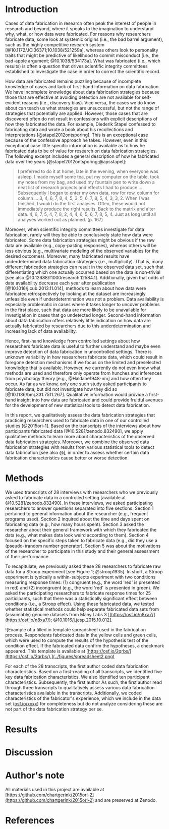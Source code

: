 <!--
title: 'Understanding data fabrication: Qualitative Comparative Analysis (QCA) of
fabrication strategies'
author: "CHJ Hartgerink"
date: '`r format(Sys.time(), "%d %B, %Y")`'
output:
  word_document: default
  pdf_document:
    toc: yes
  html_document:
    toc: yes
    toc_depth: 2
csl: ../bibliography/apa.csl
bibliography: ../bibliography/library.bib
-->


# Introduction 

Cases of data fabrication in research often peak the interest of people in research and beyond, where it speaks to the imagination to understand why, what, or how data were fabricated. 
For reasons why researchers fabricate data, some look at systemic origins (i.e., the bad barrel argument), such as the highly competitive research system [@10.1172/JCI36371;10.1038/521259a], whereas others look to personality traits that might be predictive of likelihood to commit misconduct [i.e., the bad-apple argument; @10.1038/534173a]. 
What was fabricated (i.e., which results) is often a question that drives scientific integrity committees established to investigate the case in order to correct the scientific record.

How data are fabricated remains puzzling because of incomplete knowledge of cases and lack of first-hand information on data fabrication. 
We have incomplete knowledge about data fabrication strategies because those that are effective at avoiding detection are not available for self-evident reasons (i.e., discovery bias). 
Vice versa, the cases we do know about can teach us what strategies are unsuccessful, but not the range of strategies that potentially are applied.
However, those cases that are discovered often do not result in confessions with explicit descriptions of how they fabricated the data. 
For example, Diederik Stapel confessed to fabricating data and wrote a book about his recollections and interpretations [@stapel2012ontsporing]. 
This is an exceptional case because of the confessive approach he takes. 
However, even in this exceptional case little specific information is available as to how he fabricated data to be of value for research on data fabrication strategies. 
The following excerpt includes a general description of how he fabricated data over the years [@stapel2012ontsporing;@apsstapel]:

>I preferred to do it at home, late in the evening, when everyone was asleep. I made myself some tea, put my computer on the table, took my notes from my bag, and used my fountain pen to write down a neat list of research projects and effects I had to produce ... Subsequently I began to enter my own data, row for row, column for column ... 3, 4, 6, 7, 8, 4, 5, 3, 5, 6, 7, 8, 5, 4, 3, 3, 2. When I was finished, I would do the first analyses. Often, these would not immediately produce the right results. Back to the matrix and alter data. 4, 6, 7, 5, 4, 7, 8, 2, 4, 4, 6, 5, 6, 7, 8, 5, 4. Just as long until all analyses worked out as planned. (p. 167)

Moreover, when scientific integrity committees investigate for data fabrication, rarely will they be able to conclusively state how data were fabricated. 
Some data fabrication strategies might be obvious if the raw data are available (e.g., copy-pasting responses), whereas others will be less obvious (e.g., multivariate modeling of the observed variables for the desired outcomes). 
Moreover, many fabricated results have underdetermined data fabrication strategies (i.e., multiplicity). 
That is, many different fabrication strategies can result in the observed data set, such that differentiating which one actually occurred based on the data is non-trivial [see also @10.12688/f1000research.12584.1].
Additionally, given that odds of data availability decrease each year after publication [@10.1016/j.cub.2013.11.014], methods to learn about how data were fabricated retrospectively by looking at the dataset are increasingly unfeasible even if underdetermination was not a problem. 
Data availability is especially problematic in cases where it takes longer to uncover problems in the first place, such that data are more likely to be unavailable for investigation in cases that go undetected longer.
Second-hand information about data fabrication offers relatively little indication on how data are actually fabricated by researchers due to this underdetermination and increasing lack of data availability.

Hence, first-hand knowledge from controlled settings about how researchers fabricate data is useful to further understand and maybe even improve detection of data fabrication in uncontrolled settings. 
There is unknown variability in how researchers fabricate data, which could result in foregone detection mechanisms if we focus on the limited and preselected knowledge that is available. 
However, we currently do not even know what methods are used and therefore only operate from hunches and inferences from psychology theory [e.g., @Haldane1948-nm] and how often they occur.
As far as we know, only one such study asked participants to fabricate data, but did not investigate how they did so [@10.1136/bmj.331.7511.267].
Qualitative information would provide a first-hand insight into how data are fabricated and could provide fruitful avenues for the development of new statistical tools to detect data fabrication. 

In this report, we qualitatively assess the data fabrication strategies that practicing researchers used to fabricate data in one of our controlled studies [@2015ori-1]. 
Based on the transcripts of the interviews about how participants fabricated data [@10.5281/zenodo.832490], we apply qualitative methods to learn more about characteristics of the observed data fabrication strategies. 
Moreover, we combine the observed data fabrication strategies with results from various statistical tools to detect data fabrication [see also @], in order to assess whether certain data fabrication characteristics cause better or worse detection.

# Methods

We used transcripts of 28 interviews with researchers who we previously asked to fabricate data in a controlled setting [available at @10.5281/zenodo.832490]. 
In these interviews, we asked participating researchers to answer questions separated into five sections. 
Section 1 pertained to general information about the researcher (e.g., frequent programs used). 
Section 2 inquired about the time and days spent on fabricating data (e.g., how many hours spent). 
Section 3 asked the researcher about their general framework with which they fabricated the data (e.g., what makes data look weird according to them).
Section 4 focused on the specific steps taken to fabricate data (e.g., did they use a (pseudo-)random number generator).
Section 5 was about the motivations of the researcher to participate in this study and their general assessment of their performance.

To recapitulate, we previously asked these 28 researchers to fabricate raw data for a Stroop experiment [see Figure 1; @stroop1935]. 
In short, a Stroop experiment is typically a within-subjects experiment with two conditions measuring response times: (1) congruent (e.g., the word 'red' is presented in red) and (2) incongruent (e.g., the word 'red' is presented in green). 
We asked the participating researchers to fabricate response times for 25 participants, such that there was a statistically significant effect between conditions (i.e., a Stroop effect). 
Using these fabricated data, we tested whether statistical methods could help  separate fabricated data sets from (assumably) genuine datasets from Many Labs 3 [[https://osf.io/n8xa7/](https://osf.io/n8xa7/); @10.1016/j.jesp.2015.10.012].

![Example of a filled in template spreadsheet used in the fabrication process. Respondents fabricated data in the yellow cells and green cells, which were used to compute the results of the hypothesis test of the condition effect. If the fabricated data confirm the hypotheses, a checkmark appeared. This template is available at [https://osf.io/2qrbs/](https://osf.io/2qrbs/).](../figures/spreadsheet2.png)

For each of the 28 transcripts, the first author coded data fabrication characteristics. Based on a first-reading of all transcripts, we identified five key data fabrication characteristics. We also identified ten participant characteristics. Subsequently, the first author As such, the first author read through three transcripts to qualitatively assess various data fabrication characteristics available in the transcripts. Additionally, we coded characteristics of the fabricator's experience, which we include in the data set ([osf.io/xxxx](https://osf.io/xxxx)) for completeness but do not analyze considering these are not part of the data fabrication strategy per se.

<!-- https://raw.githubusercontent.com/chartgerink/2015ori-2/c706d77e4d85daa285624028d379d7b9b00bd1d0/submission/manuscript.Rmd -->

# Results

# Discussion

# Author's note

All materials used in this project are available at [https://github.com/chartgerink/2015ori-2](https://github.com/chartgerink/2015ori-2) and are preserved at Zenodo.

# References
